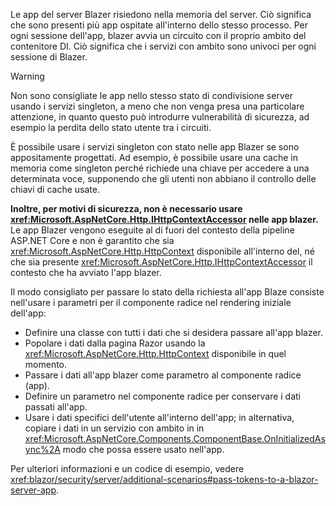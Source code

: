 Le app del server Blazer risiedono nella memoria del server. Ciò significa che sono presenti più app ospitate all'interno dello stesso processo. Per ogni sessione dell'app, blazer avvia un circuito con il proprio ambito del contenitore DI. Ciò significa che i servizi con ambito sono univoci per ogni sessione di Blazer.

> [!WARNING]
> Non sono consigliate le app nello stesso stato di condivisione server usando i servizi singleton, a meno che non venga presa una particolare attenzione, in quanto questo può introdurre vulnerabilità di sicurezza, ad esempio la perdita dello stato utente tra i circuiti.

È possibile usare i servizi singleton con stato nelle app Blazer se sono appositamente progettati. Ad esempio, è possibile usare una cache in memoria come singleton perché richiede una chiave per accedere a una determinata voce, supponendo che gli utenti non abbiano il controllo delle chiavi di cache usate.

**Inoltre, per motivi di sicurezza, non è necessario usare <xref:Microsoft.AspNetCore.Http.IHttpContextAccessor> nelle app blazer.** Le app Blazer vengono eseguite al di fuori del contesto della pipeline ASP.NET Core e non è garantito che sia <xref:Microsoft.AspNetCore.Http.HttpContext> disponibile all'interno del, né che sia presente <xref:Microsoft.AspNetCore.Http.IHttpContextAccessor> il contesto che ha avviato l'app blazer.

Il modo consigliato per passare lo stato della richiesta all'app Blaze consiste nell'usare i parametri per il componente radice nel rendering iniziale dell'app:

* Definire una classe con tutti i dati che si desidera passare all'app blazer.
* Popolare i dati dalla pagina Razor usando la <xref:Microsoft.AspNetCore.Http.HttpContext> disponibile in quel momento.
* Passare i dati all'app blazer come parametro al componente radice (app).
* Definire un parametro nel componente radice per conservare i dati passati all'app.
* Usare i dati specifici dell'utente all'interno dell'app; in alternativa, copiare i dati in un servizio con ambito in in <xref:Microsoft.AspNetCore.Components.ComponentBase.OnInitializedAsync%2A> modo che possa essere usato nell'app.

Per ulteriori informazioni e un codice di esempio, vedere <xref:blazor/security/server/additional-scenarios#pass-tokens-to-a-blazor-server-app>.

